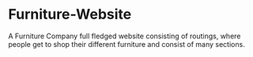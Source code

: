 # Furniture-Website
A Furniture Company full fledged website consisting of routings, where people get to shop their different furniture and consist of many sections.
